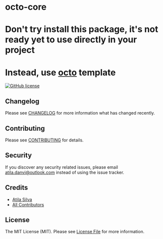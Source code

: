 # octo-core

# Don't try install this package, it's not ready yet to use directly in your project

# Instead, use [octo](https://github.com/a2insights/octo) template

[![GitHub license](https://img.shields.io/github/license/gothinkster/laravel-realworld-example-app.svg)](https://raw.githubusercontent.com/a2insights/octo-core/main/LICENSE)

## Changelog

Please see [CHANGELOG](CHANGELOG.md) for more information what has changed recently.

## Contributing

Please see [CONTRIBUTING](CONTRIBUTING.md) for details.

## Security

If you discover any security related issues, please email atila.danvi@outlook.com instead of using the issue tracker.

## Credits

-   [Atila Silva](https://github.com/a21ns1g4ts)
-   [All Contributors](../../contributors)

## License

The MIT License (MIT). Please see [License File](LICENSE.md) for more information.
